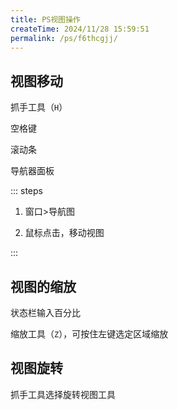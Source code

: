 ```yaml
---
title: PS视图操作
createTime: 2024/11/28 15:59:51
permalink: /ps/f6thcgjj/
---
```

## 视图移动

抓手工具（`H`）

空格键

滚动条

导航器面板

::: steps

1. 窗口>导航图

2. 鼠标点击，移动视图


:::

## 视图的缩放

状态栏输入百分比

缩放工具（`Z`），可按住左键选定区域缩放

## 视图旋转

抓手工具选择旋转视图工具
